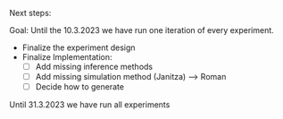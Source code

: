 Next steps:

Goal: Until the 10.3.2023 we have run one iteration of every experiment.

* Finalize the experiment design
* Finalize Implementation: 
    * [ ] Add missing inference methods
    * [ ] Add missing simulation method (Janitza) --> Roman
    * [ ] Decide how to generate

Until 31.3.2023 we have run all experiments
